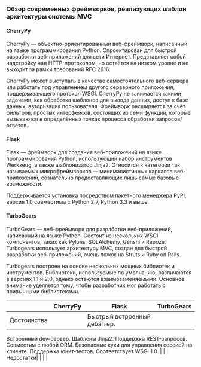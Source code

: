 ### Обзор современных фреймворков, реализующих шаблон архитектуры системы MVC

#### CherryPy

CherryPy — объектно-ориентированный веб-фреймворк, написанный на языке программирования Python. Спроектирован для быстрой разработки веб-приложений для сети Интернет. Представляет собой надстройку над HTTP-протоколом, но остаётся на низком уровне и не выходит за рамки требований RFC 2616.

CherryPy может выступать в качестве самостоятельного веб-сервера или работать под управлением другого серверного приложения, поддерживающего протокол WSGI. CherryPy не занимается такими задачами, как обработка шаблонов для вывода данных, доступ к базе данных, авторизация пользователя. Фреймворк расширяется за счёт фильтров, простых интерфейсов, состоящих из семи функций, которые вызываются в определённых точках процесса обработки запросов/ответов.

#### Flask

Flask — фреймворк для создания веб-приложений на языке программирования Python, использующий набор инструментов Werkzeug, а также шаблонизатор Jinja2. Относится к категории так называемых микрофреймворков — минималистичных каркасов веб-приложений, сознательно предоставляющих лишь самые базовые возможности.

Поддерживается установка посредством пакетного менеджера PyPI, версия 1.0 совместима с Python 2.7, Python 3.3 и выше.

#### TurboGears

TurboGears — веб-фреймворк для разработки веб-приложений, написанный на языке Python. Состоит из нескольких WSGI компонентов, таких как Pylons, SQLAlchemy, Genshi и Repoze. Turbogears использует архитектуру MVC, создан для быстрой разработки веб-приложений, очень похож на Struts и Ruby on Rails.

Turbogears построен на основе нескольких мощных библиотек и инструментов. Библиотеки, используемые по умолчанию, различаются в версиях 1.1 и 2.0, однако остаются взаимозаменяемыми. Основное внимание уделяется тому, чтобы разработчик мог работать с привычными библиотеками.

|   |CherryPy|Flask|TurboGears|
|---|---|---|---|
|Достоинства|   | Быстрый встроенный дебаггер.
Встроенный dev-сервер.
Шаблоны Jinja2.
Поддержка REST-запросов.
Совместим с любой ORM.
Безопасные куки для управления сессией на клиенте.
Поддержка юнит-тестов.
Соответствует WSGI 1.0.  |   |
|Недостатки|   |   |   |

